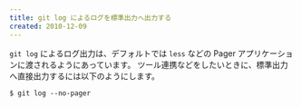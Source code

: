 ```yaml
---
title: git log によるログを標準出力へ出力する
created: 2010-12-09
---
```


`git log` によるログ出力は、デフォルトでは `less` などの Pager アプリケーションに渡されるようにあっています。
ツール連携などをしたいときに、標準出力へ直接出力するには以下のようにします。

```
$ git log --no-pager
```


